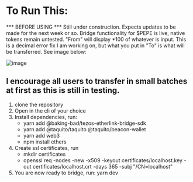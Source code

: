# To Run This:
*** BEFORE USING *** 
Still under construction. Expects updates to be made for the next week or so.
Bridge functionality for $PEPE is live, native tokens remain untested. "From" will display *100 of whatever is input. 
This is a decimal error fix I am working on, but what you put in "To" is what will be transferred. See image below: 


![image](https://github.com/user-attachments/assets/33551bac-9a1e-4938-899a-a755a7d45e79)

I encourage all users to transfer in small batches at first as this is still in testing.
  -
1. clone the repository
2. Open in the cli of your choice
3. Install dependencies, run:
      - yarn add @baking-bad/tezos-etherlink-bridge-sdk
      - yarn add @taquito/taquito @taquito/beacon-wallet
      - yarn add web3
      - npm install ethers
4. Create ssl certificates, run
     - mkdir certificates
    - openssl req -nodes -new -x509 -keyout certificates/localhost.key -out certificates/localhost.crt -days 365 -subj "/CN=localhost"
5. You are now ready to bridge, run: yarn dev 

